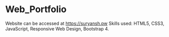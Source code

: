 # Web_Portfolio
Website can be accessed at https://suryansh.pw 
Skills used: HTML5, CSS3, JavaScript, Responsive Web Design, Bootstrap 4.
